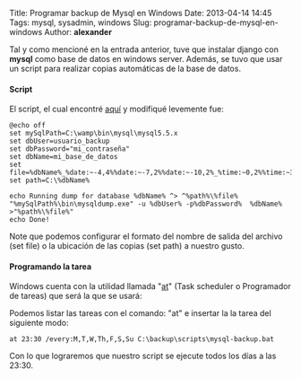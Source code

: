 Title: Programar backup de Mysql en Windows
Date: 2013-04-14 14:45
Tags: mysql, sysadmin, windows 
Slug: programar-backup-de-mysql-en-windows
Author: __alexander__

Tal y como mencioné en la entrada anterior, tuve que instalar django con **mysql** como base de datos en windows server. Además, se tuvo que usar un script para realizar copias automáticas de la base de datos.

#### Script

El script, el cual encontré [aquí][oscar.org] y modifiqué levemente fue:

    @echo off
    set mySqlPath=C:\wamp\bin\mysql\mysql5.5.x
    set dbUser=usuario_backup
    set dbPassword="mi_contraseña"
    set dbName=mi_base_de_datos
    set file=%dbName%_%date:~-4,4%%date:~-7,2%%date:~-10,2%_%time:~0,2%%time:~3,2%%time:~6,2%.sql
    set path=C:\%dbName%

    echo Running dump for database %dbName% ^> ^%path%\%file%
    "%mySqlPath%\bin\mysqldump.exe" -u %dbUser% -p%dbPassword%  %dbName% >"%path%\%file%"
    echo Done!

Note que podemos configurar el formato del nombre de salida del archivo (set file) o la ubicación de las copias (set path) a nuestro gusto.


#### Programando la tarea

Windows cuenta con la utilidad llamada "[at][at]" (Task scheduler o Programador de tareas) que será la que se usará:

Podemos listar las tareas con el comando: "at" e insertar la la tarea del siguiente modo:

    at 23:30 /every:M,T,W,Th,F,S,Su C:\backup\scripts\mysql-backup.bat

Con lo que lograremos que nuestro script se ejecute todos los días a las 23:30.


[oscar.org]: http://www.oskar.org/blog/2012/jan/scheduled-backup-of-mysql-databases-in-windows
[at]: http://en.wikipedia.org/wiki/At_(Windows)